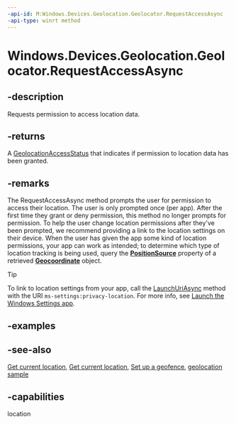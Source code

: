 ```yaml
---
-api-id: M:Windows.Devices.Geolocation.Geolocator.RequestAccessAsync
-api-type: winrt method
---
```


<!-- Method syntax
public Windows.Foundation.IAsyncOperation<Windows.Devices.Geolocation.GeolocationAccessStatus> RequestAccessAsync()
-->

# Windows.Devices.Geolocation.Geolocator.RequestAccessAsync

## -description
Requests permission to access location data.

## -returns
A [GeolocationAccessStatus](geolocationaccessstatus.md) that indicates if permission to location data has been granted.

## -remarks
The RequestAccessAsync method prompts the user for permission to access their location. The user is only prompted once (per app). After the first time they grant or deny permission, this method no longer prompts for permission. To help the user change location permissions after they've been prompted, we recommend providing a link to the location settings on their device. When the user has given the app some kind of location permissions, your app can work as intended; to determine which type of location tracking is being used, query the **[PositionSource](geocoordinate_positionsource.md)** property of a retrieved **[Geocoordinate](Geocoordinate.md)** object. 

> [!TIP]
> To link to location settings from your app, call the [LaunchUriAsync](../windows.system/launcher_launchuriasync_53691900.md) method with the URI `ms-settings:privacy-location`. For more info, see [Launch the Windows Settings app](https://docs.microsoft.com/windows/uwp/launch-resume/launch-settings-app).



## -examples

## -see-also
[Get current location](https://docs.microsoft.com/windows/uwp/maps-and-location/get-location), [Get current location](https://docs.microsoft.com/windows/uwp/maps-and-location/get-location), [Set up a geofence](https://docs.microsoft.com/windows/uwp/maps-and-location/set-up-a-geofence), [geolocation sample](https://go.microsoft.com/fwlink/p/?linkid=533278)
## -capabilities
location
